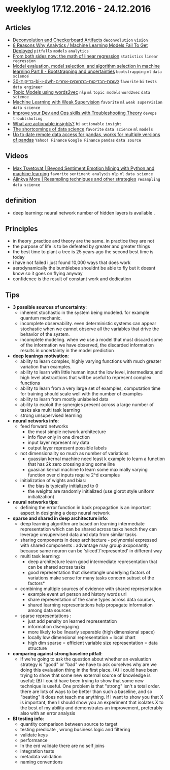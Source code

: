 # weeklylog 17.12.2016 - 24.12.2016

## Articles
- [Deconvolution and Checkerboard Artifacts](http://distill.pub/2016/deconv-checkerboard/) `deconvolution` `vision` 
- [8 Reasons Why Analytics / Machine Learning Models Fail To Get Deployed](https://www.analyticsvidhya.com/blog/2016/05/8-reasons-analytics-machine-learning-models-fail-deployed/) `pitfalls` `models` `analytics`
- [From both sides now: the math of linear regression](http://katbailey.github.io/post/from-both-sides-now-the-math-of-linear-regression/) `statistics` `linear regression` 
- [Model evaluation, model selection, and algorithm selection in machine learning Part II - Bootstrapping and uncertainties](http://sebastianraschka.com/blog/2016/model-evaluation-selection-part2.html) `bootstrapping` `ml` `data science`
- [ 30-בדיקות-bi-ו-dwh-לעומת-הבדיקות-בתחומים-אחרים](http://www.dwh.co.il/blogs/entry/30-%D7%91%D7%93%D7%99%D7%A7%D7%95%D7%AA-bi-%D7%95-dwh-%D7%9C%D7%A2%D7%95%D7%9E%D7%AA-%D7%94%D7%91%D7%93%D7%99%D7%A7%D7%95%D7%AA-%D7%91%D7%AA%D7%97%D7%95%D7%9E%D7%99%D7%9D-%D7%90%D7%97%D7%A8%D7%99%D7%9D) `favorite` `bi` `tests` `data engineer`
- [Topic Models using words2vec](https://github.com/RaRe-Technologies/gensim/blob/develop/docs/notebooks/topic_methods.ipynb) `nlp` `ml` `topic models` `word2vec` `data science`
- [Machine Learning with Weak Supervision](http://hazyresearch.github.io/snorkel/blog/weak_supervision.html) `favorite` `ml` `weak supervision` `data science`
- [Improve your Dev and Ops skills with Troubleshooting Theory](https://blog.dnsimple.com/2016/11/troubleshooting-theory/) `devops` `troublshoting`
- [What are actionable insights?](https://shapescience.xyz/blog/what-are-actionable-insights/) `bi` `actionable` `insight`   
- [The shortcomings of data science](https://shapescience.xyz/blog/the-shortcomings-of-data-science/) `favorite` `data science` `ml` `models`
- [Up to date remote data access for pandas, works for multiple versions of pandas](https://pandas-datareader.readthedocs.io/en/latest/) `Yahoo! Finance` `Google Finance` `pandas` `data source`

## Videos
- [Max Tsvetovat | Beyond Sentiment Emotion Mining with Python and machine learning](https://www.youtube.com/watch?v=Fw8BnYMC5sY) `favorite` `sentiment analysis` `nlp` `ml` `data science`
- [Ajinkya More | Resampling techniques and other strategies](https://www.youtube.com/watch?v=-Z1PaqYKC1w) `resampling` `data science` 

## definition
- deep learning: neural network number of hidden layers is available .
   
## Principles
- in theory ,practice and theory are the same. in practice they are not
- the purpose of life is to be defeated by greater and greater things
- the best time to plant a tree is 25 years ago the second best time is today
- i have not failed i just found 10,000 ways that does work
- aerodynamically the bumblebee shouldnt be able to fly but it doesnt know so it goes on flying anyway
- confidence is the result of constant work and dedication

## Tips   
- **3 possible sources of uncertainty**:
	- inherent stochastic in the system being modeled. for example quantum mechanic.
	- incomplete observability. even deterministic systems can appear stochastic when we cannot observe all the variables that drive the behavior of the system.
	- incomplete modeling. when we use a model that must discard some of the information we have observed, the discarded information results in uncertainty in the model prediction
- **deep leanings motivation**:
	- ability to learn complex, highly varying functions with much greater variation than examples.
	- ability to learn with little human input the low level, intermediate,and high level abstractions that will be useful to represent  complex functions
	-  ability to learn from a very large set of examples, computation time for training should scale well with the number of examples
	- ability to learn from mostly unlabeled data
	- ability to exploit the synergies present across a large number of tasks aka multi task learning
	- strong unsupervised learning
- **neural networks info**:
    - feed forward networks
        * the most simple network architecture
        * info flow only in one direction
        * input layer represent my data
        * output layer represent possible labels
    - not dimensionality so much as number of variations
        * guassian kernal machine need least k example to learn a function that has 2k zero crossing along some line
        * guasiian kernal machine to learn some maximally varying function over d inputs require 2^d examples
    - initialization of wights and bias:
        * the bias is typically initialized to 0
        * the weights are randomly initialized (use glorot style uniform initialization)
- **neural networks tips**:
    - defining the error function in back propagation is an important aspect in designing a deep neural network
- **sparse and shared in deep architecture info**:
    - deep learning algorithm are based on learning intermediate representation which can be shared across tasks hench they can leverage unsupervised data and data from similar tasks
    - sharing components in deep architecture - polynomial expressed with shared components : advantage may group axoponantly because same neuron can be 'sliced'/'represented' in different way
    - multi task learning:  
	    * deep architecture learn good intermediate representation  that can be shared across tasks
        * good representation that disentangle underlying factors of variations make sense for many tasks concern subset of the factors*    
    - combining multiple sources of evidence with shared representation 
        * example event url person  and history words url
        * share representation of the same types across data sources,
        * shared learning representations help propagate information among data sources
    -  sparse representations :
        * just add penalty on learned representation
        * information disengaging 
        * more likely to be linearly separable (high dimensional space)
        * locally low dimensional representation = local chart
        * high dim sparse = efficient variable size representation = data structure
- **comparing against strong baseline pitfall**:
    - If we're going to ask the question about whether an evaluation strategy is "good" or "bad" we have to ask ourselves why are we doing this evaluation thing in the first place. 
      (A) I could have been trying to show that some new external source of knowledge is useful; 
      (B) I could have been trying to show that some new technique is useful.
      One problem is that "strong" isn't a total order. there are lots of ways to be better than such a baseline, and so "beating" it does not teach me anything. 
      If I want to show you that X is important, then I should show you an experiment that isolates X to the best of my ability and demonstrates an improvement, preferably also with an error analysis
- **BI testing info**:
    - quantity comparison between source to target
    - testing predicate , wrong business logic and filtering
    - validate keys
    - performance
    - In the erd validate there are no self joins
    - integration tests 
    - metadata validation 
    - naming conventions